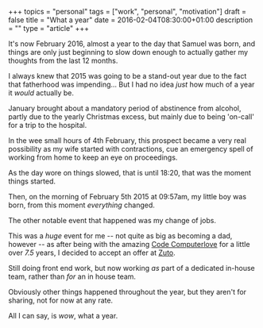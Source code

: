 +++
topics = "personal"
tags = ["work", "personal", "motivation"]
draft = false
title = "What a year"
date = 2016-02-04T08:30:00+01:00
description = ""
type = "article"
+++

It's now February 2016, almost a year to the day that Samuel was born, and things are only just beginning to slow down enough to actually gather my thoughts from the last 12 months.

I always knew that 2015 was going to be a stand-out year due to the fact that fatherhood was impending... But I had no idea _just_ how much of a year it _would_ actually be.

January brought about a mandatory period of abstinence from alcohol, partly due to the yearly Christmas excess, but mainly due to being 'on-call' for a trip to the hospital.

In the wee small hours of 4th February, this prospect became a very real possibility as my wife started with contractions, cue an emergency spell of working from home to keep an eye on proceedings.

As the day wore on things slowed, that is until 18:20, that was the moment things started.

Then, on the morning of February 5th 2015 at 09:57am, my little boy was born, from this moment *everything* changed.

The other notable event that happened was my change of jobs.

This was a _*huge*_ event for me -- not quite as big as becoming a dad, however -- as after being with the amazing [Code Computerlove](http://www.codecomputerlove.com) for a little over *7.5* years, I decided to accept an offer at [Zuto](http://www.zuto.com).

Still doing front end work, but now working _as_ part of a dedicated in-house team, rather than _for_ an in house team.

Obviously other things happened throughout the year, but they aren't for sharing, not for now at any rate.

All I can say, is _wow_, what a year.
